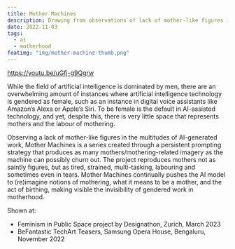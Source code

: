 ```yaml
---
title: Mother Machines
description: Drawing from observations of lack of mother-like figures in the multitudes of AI generated work, the series is a persistent prompting strategy to generate as many mothers as the machine can churn out. Reproducing mothers not as saintly, but tired, strained, multi-tasking and sometimes in tears! Mother Machines continually pushes the AI model to imagine mother-ing, mother-ness and birthing.
date: 2022-11-03
tags: 
  - ai
  - motherhood
featimg: "img/mother-machine-thumb.png"
---
```


https://youtu.be/uGfj-g9Qgrw

While the field of artificial intelligence is dominated by men, there are an overwhelming amount of instances where artificial intelligence technology is gendered as female, such as an instance in digital voice assistants like Amazon’s Alexa or Apple’s Siri. To be female is the default in AI-assisted technology, and yet, despite this, there is very little space that represents mothers and the labour of mothering. 

Observing a lack of mother-like figures in the multitudes of AI-generated work, Mother Machines is a series created through a persistent prompting strategy that produces as many mothers/mothering-related imagery as the machine can possibly churn out. The project reproduces mothers not as saintly figures, but as tired, strained, multi-tasking, labouring and sometimes even in tears. Mother Machines continually pushes the AI model to (re)imagine notions of mothering, what it means to be a mother, and the act of birthing, making visible the invisibility of gendered work in motherhood.

Shown at:

- Feminism in Public Space project by Designathon, Zurich, March 2023
- BeFantastic TechArt Teasers, Samsung Opera House, Bengaluru, November 2022 

